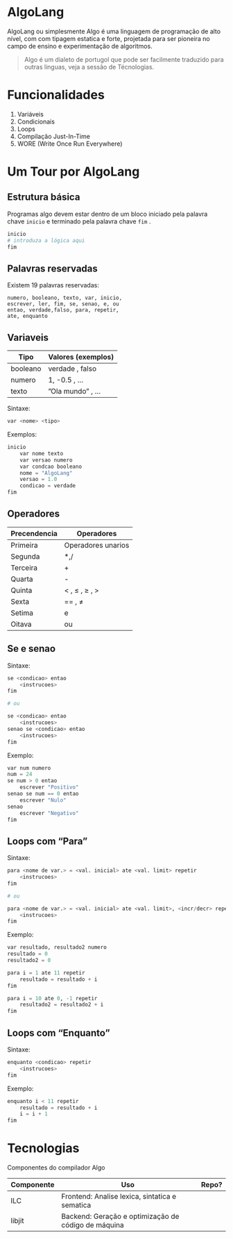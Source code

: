 # AlgoLang

AlgoLang ou simplesmente Algo é uma linguagem de programação de alto nível, com com tipagem estatica e forte, projetada para ser pioneira no campo de ensino e experimentação de algoritmos.

> Algo é um dialeto de portugol que pode ser facilmente traduzido para outras linguas, veja a sessão de Técnologias.
> 

# Funcionalidades

1. Variáveis
2. Condicionais
3. Loops
4. Compilação Just-In-Time
5. WORE (Write Once Run Everywhere)

# Um Tour por AlgoLang

## Estrutura básica

Programas algo devem estar dentro de um bloco iniciado pela palavra chave `inicio` e terminado pela palavra chave `fim` .

```python
inicio
# introduza a lógica aqui
fim
```

## Palavras reservadas

Existem 19 palavras reservadas:

```
numero, booleano, texto, var, inicio,
escrever, ler, fim, se, senao, e, ou
entao, verdade,falso, para, repetir, 
ate, enquanto
```

## Variaveis

| Tipo | Valores (exemplos) |
| --- | --- |
| booleano | verdade , falso |
| numero | 1, -0.5 , … |
| texto | ”Ola mundo” , … |

Sintaxe:

```python
var <nome> <tipo>
```

Exemplos:

```python
inicio
	var nome texto
	var versao numero
	var condcao booleano
	nome = "AlgoLang"
	versao = 1.0
	condicao = verdade
fim
```

## Operadores

| Precendencia | Operadores |
| --- | --- |
| Primeira | Operadores unarios |
| Segunda | *,/ |
| Terceira | + |
| Quarta | -  |
| Quinta | < , ≤ , ≥ , >  |
| Sexta  | == , ≠  |
| Setima | e |
| Oitava | ou |

## Se e senao

Sintaxe:

```python
se <condicao> entao
	<instrucoes>
fim

# ou 

se <condicao> entao
	<instrucoes>
senao se <condicao> entao
	<instrucoes>
fim 
```

Exemplo:

```python
var num numero
num = 24
se num > 0 entao
	escrever "Positivo"
senao se num == 0 entao
	escrever "Nulo"
senao
	escrever "Negativo"
fim
```

## Loops com “Para”

Sintaxe:

```python
para <nome de var.> = <val. inicial> ate <val. limit> repetir
	<instrucoes>
fim

# ou 

para <nome de var.> = <val. inicial> ate <val. limit>, <incr/decr> repetir
	<instrucoes>
fim
```

Exemplo:

```python
var resultado, resultado2 numero
resultado = 0
resultado2 = 0

para i = 1 ate 11 repetir
    resultado = resultado + i
fim

para i = 10 ate 0, -1 repetir
    resultado2 = resultado2 + i
fim
```

## Loops com “Enquanto”

Sintaxe:

```python
enquanto <condicao> repetir
	<instrucoes>
fim
```

Exemplo:

```python
enquanto i < 11 repetir
	resultado = resultado + i
	i = i + 1
fim
```

# Tecnologias

Componentes do compilador Algo

| Componente | Uso | Repo? |
| --- | --- | --- |
| ILC | Frontend: Analise lexica, sintatica e sematica |  |
| libjit | Backend: Geração e optimização de código de máquina |  |